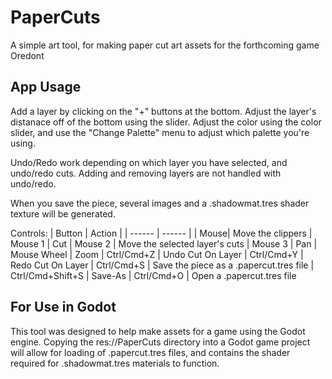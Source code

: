 # PaperCuts

A simple art tool, for making paper cut art assets for the forthcoming game Oredont

## App Usage

Add a layer by clicking on the "+" buttons at the bottom. Adjust the layer's distanace off of the bottom using the slider. Adjust the color using the color slider, and use the "Change Palette" menu to adjust which palette you're using. 

Undo/Redo work depending on which layer you have selected, and undo/redo cuts. Adding and removing layers are not handled with undo/redo.

When you save the piece, several images and a .shadowmat.tres shader texture will be generated.

Controls:
| Button | Action |
| ------ | ------ |
| Mouse| Move the clippers
| Mouse 1 | Cut
| Mouse 2 | Move the selected layer's cuts
| Mouse 3 | Pan
| Mouse Wheel | Zoom
| Ctrl/Cmd+Z | Undo Cut On Layer
| Ctrl/Cmd+Y | Redo Cut On Layer
| Ctrl/Cmd+S | Save the piece as a .papercut.tres file
| Ctrl/Cmd+Shift+S | Save-As
| Ctrl/Cmd+O | Open a .papercut.tres file

## For Use in Godot

This tool was designed to help make assets for a game using the Godot engine. Copying the res://PaperCuts directory into a Godot game project will allow for loading of .papercut.tres files, and contains the shader required for .shadowmat.tres materials to function.
